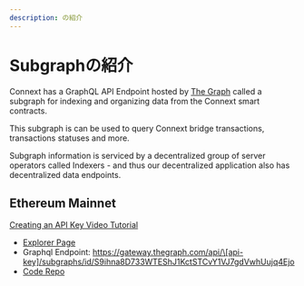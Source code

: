 ```yaml
---
description: の紹介
---
```


# Subgraphの紹介

Connext has a GraphQL API Endpoint hosted by [The Graph](https://thegraph.com/docs/about/introduction#what-the-graph-is) called a subgraph for indexing and organizing data from the Connext smart contracts.

This subgraph is can be used to query Connext bridge transactions, transactions statuses and more.

Subgraph information is serviced by a decentralized group of server operators called Indexers - and thus our decentralized application also has decentralized data endpoints.

## Ethereum Mainnet

[Creating an API Key Video Tutorial](https://www.youtube.com/watch?v=UrfIpm-Vlgs)

* [Explorer Page](https://thegraph.com/explorer/subgraph?id=DfD1tZSmDtjCGC2LeYEQbVzj9j8kNqKAQEsYL27Vg6Sw\&view=Playground)
* Graphql Endpoint: https://gateway.thegraph.com/api/\[api-key]/subgraphs/id/S9ihna8D733WTEShJ1KctSTCvY1VJ7gdVwhUujq4Ejo
* [Code Repo](https://github.com/connext/nxtp/tree/56a166f3ecb50cc10356dd96c257e2e4d47f29e3/packages/deployments/subgraph/src/amarok-runtime-v0)
